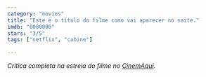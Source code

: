 ```yaml
---
category: "movies"
title: "Este é o título do filme como vai aparecer no saite."
imdb: "0000000"
stars: "3/5"
tags: ["netflix", "cabine"]

---
```

_Crítica completa na estreia do filme no [CinemAqui]()._
